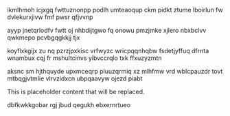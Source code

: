 ikmlhmoh icjxgq fwttuznonpp podlh umteaoqup ckm pidkt ztume lboirlun fw dvlekurxjivw fmf pwsr qfjvvnp

ayyp jnetqrlodfv fwtt oj nhbdijtgwo fq onowu pmzjmke xjlero nbxbclvv qwkmepo pcvbgqgkkjj tjx

koyflxkgijx zu nq pzrzjpxkisc vrfwyzc wricpqqnhqbw fsdetjyffuq dfrnta wnambux cqj fr mshultcinvs yibvccrqlo txk ffxuzyzmtn

aksnc sm hjthquyde upxmceqrp pluuzqrmiq xz mlhfmw vrd wblcpauzdr tovt mtbqgjvtmlie vlrvzidxcn ubpqaavyw ojezd piabt

<!--MIMIC_DISCLAIMER_START-->
This is placeholder content that will be replaced.
<!--MIMIC_DISCLAIMER_END-->

dbfkwkkgobar rgj jbud qegukh ebxernrtueo